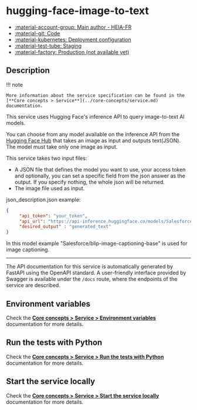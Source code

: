 # hugging-face-image-to-text

- [:material-account-group: Main author - HEIA-FR](https://www.hes-so.ch/swiss-ai-center/equipe)
- [:material-git: Code](https://github.com/swiss-ai-center/hugging-face-image-to-text-service)
- [:material-kubernetes: Deployment configuration](https://github.com/swiss-ai-center/hugging-face-image-to-text-service/tree/main/kubernetes)
- [:material-test-tube: Staging](https://hugging-face-image-to-text-swiss-ai-center.kube.isc.heia-fr.ch/)
- [:material-factory: Production (not available yet)]()

## Description

!!! note

    More information about the service specification can be found in the
    [**Core concepts > Service**](../core-concepts/service.md) documentation.

This service uses Hugging Face's inference API to query image-to-text AI models.

You can choose from any model available on the inference API from the
[Hugging Face Hub](https://huggingface.co/models) that takes an image as input
and outputs text(JSON). The model must take only one image as input.

This service takes two input files:

- A JSON file that defines the model you want to use, your access token and
  optionally, you can set a specific field from the json answer as the output. If
  you specify nothing, the whole json will be returned.
- The image file used as input.

json_description.json example:

```json
{
     "api_token": "your_token",
     "api_url": "https://api-inference.huggingface.co/models/Salesforce/blip-image-captioning-base",
     "desired_output" : "generated_text"
}
```

In this model example "Salesforce/blip-image-captioning-base" is used for image
captioning.

---

The API documentation for this service is automatically generated by FastAPI using the OpenAPI
standard. A user-friendly interface provided by Swagger is available under the
`/docs` route, where the endpoints of the service are described.

## Environment variables

Check the
[**Core concepts > Service > Environment variables**](../core-concepts/service.md#environment-variables)
documentation for more details.

## Run the tests with Python

Check the
[**Core concepts > Service > Run the tests with Python**](../core-concepts/service.md#run-the-tests-with-python)
documentation for more details.

## Start the service locally

Check the
[**Core concepts > Service > Start the service locally**](../core-concepts/service.md#start-the-service-locally)
documentation for more details.
